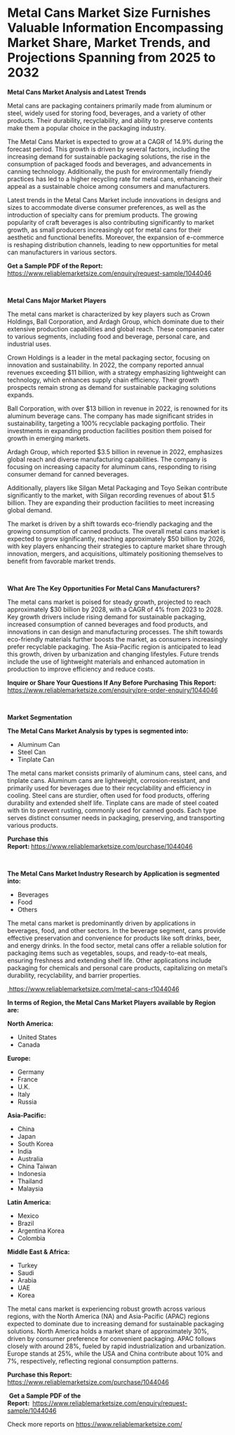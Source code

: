 <p><h1>Metal Cans Market Size Furnishes Valuable Information Encompassing Market Share, Market Trends, and Projections Spanning from 2025 to 2032</h1></p><p><strong>Metal Cans Market Analysis and Latest Trends</strong></p>
<p><p>Metal cans are packaging containers primarily made from aluminum or steel, widely used for storing food, beverages, and a variety of other products. Their durability, recyclability, and ability to preserve contents make them a popular choice in the packaging industry.</p><p>The Metal Cans Market is expected to grow at a CAGR of 14.9% during the forecast period. This growth is driven by several factors, including the increasing demand for sustainable packaging solutions, the rise in the consumption of packaged foods and beverages, and advancements in canning technology. Additionally, the push for environmentally friendly practices has led to a higher recycling rate for metal cans, enhancing their appeal as a sustainable choice among consumers and manufacturers.</p><p>Latest trends in the Metal Cans Market include innovations in designs and sizes to accommodate diverse consumer preferences, as well as the introduction of specialty cans for premium products. The growing popularity of craft beverages is also contributing significantly to market growth, as small producers increasingly opt for metal cans for their aesthetic and functional benefits. Moreover, the expansion of e-commerce is reshaping distribution channels, leading to new opportunities for metal can manufacturers in various sectors.</p></p>
<p><strong>Get a Sample PDF of the Report:&nbsp;</strong> <a href="https://www.reliablemarketsize.com/enquiry/request-sample/1044046?utm_campaign=2248&utm_medium=2&utm_source=Github&utm_content=ia&utm_term=06032025&utm_id=metal-cans">https://www.reliablemarketsize.com/enquiry/request-sample/1044046</a></p>
<p>&nbsp;</p>
<p><strong>Metal Cans Major Market Players</strong></p>
<p><p>The metal cans market is characterized by key players such as Crown Holdings, Ball Corporation, and Ardagh Group, which dominate due to their extensive production capabilities and global reach. These companies cater to various segments, including food and beverage, personal care, and industrial uses.</p><p>Crown Holdings is a leader in the metal packaging sector, focusing on innovation and sustainability. In 2022, the company reported annual revenues exceeding $11 billion, with a strategy emphasizing lightweight can technology, which enhances supply chain efficiency. Their growth prospects remain strong as demand for sustainable packaging solutions expands.</p><p>Ball Corporation, with over $13 billion in revenue in 2022, is renowned for its aluminum beverage cans. The company has made significant strides in sustainability, targeting a 100% recyclable packaging portfolio. Their investments in expanding production facilities position them poised for growth in emerging markets.</p><p>Ardagh Group, which reported $3.5 billion in revenue in 2022, emphasizes global reach and diverse manufacturing capabilities. The company is focusing on increasing capacity for aluminum cans, responding to rising consumer demand for canned beverages.</p><p>Additionally, players like Silgan Metal Packaging and Toyo Seikan contribute significantly to the market, with Silgan recording revenues of about $1.5 billion. They are expanding their production facilities to meet increasing global demand.</p><p>The market is driven by a shift towards eco-friendly packaging and the growing consumption of canned products. The overall metal cans market is expected to grow significantly, reaching approximately $50 billion by 2026, with key players enhancing their strategies to capture market share through innovation, mergers, and acquisitions, ultimately positioning themselves to benefit from favorable market trends.</p></p>
<p>&nbsp;</p>
<p><strong>What Are The Key Opportunities For Metal Cans Manufacturers?</strong></p>
<p><p>The metal cans market is poised for steady growth, projected to reach approximately $30 billion by 2028, with a CAGR of 4% from 2023 to 2028. Key growth drivers include rising demand for sustainable packaging, increased consumption of canned beverages and food products, and innovations in can design and manufacturing processes. The shift towards eco-friendly materials further boosts the market, as consumers increasingly prefer recyclable packaging. The Asia-Pacific region is anticipated to lead this growth, driven by urbanization and changing lifestyles. Future trends include the use of lightweight materials and enhanced automation in production to improve efficiency and reduce costs.</p></p>
<p><strong>Inquire or Share Your Questions If Any Before Purchasing This Report:</strong> <a href="https://www.reliablemarketsize.com/enquiry/pre-order-enquiry/1044046?utm_campaign=2248&utm_medium=2&utm_source=Github&utm_content=ia&utm_term=06032025&utm_id=metal-cans">https://www.reliablemarketsize.com/enquiry/pre-order-enquiry/1044046</a></p>
<p>&nbsp;</p>
<p><strong>Market Segmentation</strong></p>
<p><strong>The Metal Cans Market Analysis by types is segmented into:</strong></p>
<p><ul><li>Aluminum Can</li><li>Steel Can</li><li>Tinplate Can</li></ul></p>
<p><p>The metal cans market consists primarily of aluminum cans, steel cans, and tinplate cans. Aluminum cans are lightweight, corrosion-resistant, and primarily used for beverages due to their recyclability and efficiency in cooling. Steel cans are sturdier, often used for food products, offering durability and extended shelf life. Tinplate cans are made of steel coated with tin to prevent rusting, commonly used for canned goods. Each type serves distinct consumer needs in packaging, preserving, and transporting various products.</p></p>
<p><strong>Purchase this Report:&nbsp;</strong><a href="https://www.reliablemarketsize.com/purchase/1044046?utm_campaign=2248&utm_medium=2&utm_source=Github&utm_content=ia&utm_term=06032025&utm_id=metal-cans">https://www.reliablemarketsize.com/purchase/1044046</a></p>
<p>&nbsp;</p>
<p><strong>The Metal Cans Market Industry Research by Application is segmented into:</strong></p>
<p><ul><li>Beverages</li><li>Food</li><li>Others</li></ul></p>
<p><p>The metal cans market is predominantly driven by applications in beverages, food, and other sectors. In the beverage segment, cans provide effective preservation and convenience for products like soft drinks, beer, and energy drinks. In the food sector, metal cans offer a reliable solution for packaging items such as vegetables, soups, and ready-to-eat meals, ensuring freshness and extending shelf life. Other applications include packaging for chemicals and personal care products, capitalizing on metal’s durability, recyclability, and barrier properties.</p></p>
<p><a href="https://www.reliablemarketsize.com/metal-cans-r1044046?utm_campaign=2248&utm_medium=2&utm_source=Github&utm_content=ia&utm_term=06032025&utm_id=metal-cans">&nbsp;https://www.reliablemarketsize.com/metal-cans-r1044046</a></p>
<p><strong>In terms of Region, the Metal Cans Market Players available by Region are:</strong></p>
<p>
    <p> <strong> North America: </strong>
        <ul>
            <li>United States</li>
            <li>Canada</li>
        </ul>
        </p> 
    <p> <strong> Europe: </strong>
        <ul>
            <li>Germany</li>
            <li>France</li>
            <li>U.K.</li>
            <li>Italy</li>
            <li>Russia</li>
        </ul>
        </p> 
    <p> <strong> Asia-Pacific: </strong>
        <ul>
            <li>China</li>
            <li>Japan</li>
            <li>South Korea</li>
            <li>India</li>
            <li>Australia</li>
            <li>China Taiwan</li>
            <li>Indonesia</li>
            <li>Thailand</li>
            <li>Malaysia</li>
        </ul>
        </p> 
    <p> <strong> Latin America: </strong>
        <ul>
            <li>Mexico</li>
            <li>Brazil</li>
            <li>Argentina Korea</li>
            <li>Colombia</li>
        </ul>
        </p> 
    <p> <strong> Middle East & Africa: </strong>
        <ul>
            <li>Turkey</li>
            <li>Saudi</li>
            <li>Arabia</li>
            <li>UAE</li>
            <li>Korea</li>
        </ul>
    </p>
    </p>
<p><p>The metal cans market is experiencing robust growth across various regions, with the North America (NA) and Asia-Pacific (APAC) regions expected to dominate due to increasing demand for sustainable packaging solutions. North America holds a market share of approximately 30%, driven by consumer preference for convenient packaging. APAC follows closely with around 28%, fueled by rapid industrialization and urbanization. Europe stands at 25%, while the USA and China contribute about 10% and 7%, respectively, reflecting regional consumption patterns.</p></p>
<p><strong>Purchase this Report: </strong><a href="https://www.reliablemarketsize.com/purchase/1044046?utm_campaign=2248&utm_medium=2&utm_source=Github&utm_content=ia&utm_term=06032025&utm_id=metal-cans">https://www.reliablemarketsize.com/purchase/1044046</a></p>
<p>&nbsp;<strong>Get a Sample PDF of the Report:&nbsp;&nbsp;</strong><a href="https://www.reliablemarketsize.com/enquiry/request-sample/1044046?utm_campaign=2248&utm_medium=2&utm_source=Github&utm_content=ia&utm_term=06032025&utm_id=metal-cans">https://www.reliablemarketsize.com/enquiry/request-sample/1044046</a></p>
<p><strong></strong></p>
<p>Check more reports on <a href="https://www.reliablemarketsize.com/?utm_campaign=2248&utm_medium=2&utm_source=Github&utm_content=ia&utm_term=06032025&utm_id=metal-cans">https://www.reliablemarketsize.com/</a></p>